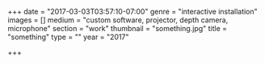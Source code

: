 +++
date = "2017-03-03T03:57:10-07:00"
genre = "interactive installation"
images = []
medium = "custom software, projector, depth camera, microphone"
section = "work"
thumbnail = "something.jpg"
title = "something"
type = ""
year = "2017"

+++

